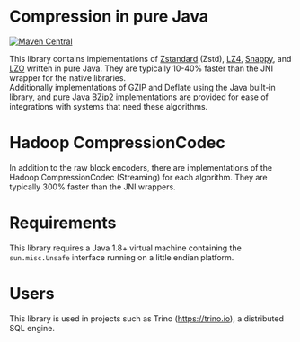 # Compression in pure Java
[![Maven Central](https://img.shields.io/maven-central/v/io.airlift/aircompressor.svg?label=Maven%20Central)](https://search.maven.org/#search%7Cga%7C1%7Cg%3A%22io.airlift%22%20AND%20a%3A%22aircompressor%22)

This library contains implementations of
[Zstandard](https://www.zstd.net/) (Zstd),
[LZ4](https://www.lz4.org/),
[Snappy](https://google.github.io/snappy/), and
[LZO](https://www.oberhumer.com/opensource/lzo/) written in pure Java. They are 
typically 10-40% faster than the JNI wrapper for the native libraries.  
Additionally implementations of GZIP and Deflate using the Java built-in library, 
and pure Java BZip2 implementations are provided for ease of integrations with
systems that need these algorithms. 

# Hadoop CompressionCodec

In addition to the raw block encoders, there are implementations of the
Hadoop CompressionCodec (Streaming) for each algorithm. They are
typically 300% faster than the JNI wrappers.

# Requirements

This library requires a Java 1.8+ virtual machine containing the `sun.misc.Unsafe` interface running on a little endian platform.

# Users

This library is used in projects such as Trino (https://trino.io), a distributed SQL engine.
